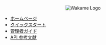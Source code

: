 <div align="center">
<img src="http://sphughes.github.io/wakame-vdc/img/wakame-logo-140.png" alt="Wakame Logo" />
</div>
  
- [ホームページ](日本語ホームページ)   
- [クイックスタート](クイックスタート)   
- [管理者ガイド](管理者ガイド)   
- [API 参考文献](API-参考文献)   
